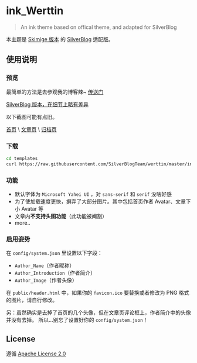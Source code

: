 # ink_Werttin

> An ink theme based on offical theme, and adapted for SilverBlog

本主题是 [Skimige 版本](https://github.com/Skimige/ink_Werttin) 的 [SilverBlog](https://github.com/SilverBlogTeam/SilverBlog) 适配版。
## 使用说明

### 预览

最简单的方法是去参观我的博客辣~ [传送门](http://ikevin.in)

[SilverBlog 版本，在细节上略有差异](https://www.tcdw.net/)

以下截图可能有点旧。

[首页](https://cloud.githubusercontent.com/assets/9017470/10266999/daf3a772-6ab1-11e5-9449-5bcc47eabbc7.gif) \ [文章页](https://cloud.githubusercontent.com/assets/9017470/10267001/06981ca0-6ab2-11e5-9f6e-ad007b3e66b6.gif) \ [归档页](https://cloud.githubusercontent.com/assets/9017470/10267003/26286408-6ab2-11e5-97b4-1cf25b14a98a.gif)

### 下载

```bash
cd templates
curl https://raw.githubusercontent.com/SilverBlogTeam/werttin/master/install.sh | bash
```

### 功能

* 默认字体为 `Microsoft Yahei UI` ，对 `sans-serif` 和 `serif` 没啥好感
* 为了使加载速度更快，摒弃了大部分图片。其中包括首页作者 Avatar、文章下小 Avatar 等
* 文章内**不支持头图功能**（此功能被阉割）
* more..

### 启用姿势

在 `config/system.json` 里设置以下字段：

* `Author_Name`（作者昵称）
* `Author_Introduction`（作者简介）
* `Author_Image`（作者头像）

在 `public/header.html` 中，如果你的 `favicon.ico` 要替换或者修改为 PNG 格式的图片，请自行修改。

另：虽然确实是去掉了首页的几个头像，但在文章页评论框上，作者简介中的头像并没有去掉。
所以…别忘了设置好你的 `config/system.json`！

## License

遵循 [Apache License 2.0](https://github.com/Skimige/ink_Werttin/blob/master/LICENSE)
